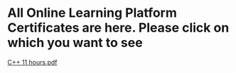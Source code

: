 # All Online Learning Platform Certificates are here. Please click on which you want to see
[C++ 11 hours.pdf](https://github.com/user-attachments/files/18634230/C%2B%2B.11.hours.pdf)
